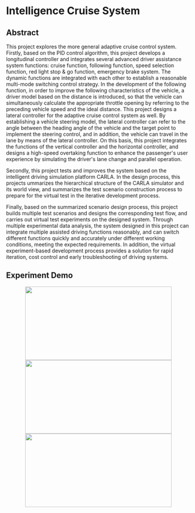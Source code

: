 # Intelligence Cruise System

## Abstract
This project explores the more general adaptive cruise control system. Firstly, based on the PID control algorithm, this project develops a longitudinal controller and integrates several advanced driver assistance system functions: cruise function, following function, speed selection function, red light stop & go function, emergency brake system. The dynamic functions are integrated with each other to establish a reasonable multi-mode switching control strategy. In the development of the following function, in order to improve the following characteristics of the vehicle, a driver model based on the distance is introduced, so that the vehicle can simultaneously calculate the appropriate throttle opening by referring to the preceding vehicle speed and the ideal distance. This project designs a lateral controller for the adaptive cruise control system as well. By establishing a vehicle steering model, the lateral controller can refer to the angle between the heading angle of the vehicle and the target point to implement the steering control, and in addition, the vehicle can travel in the lane by means of the lateral controller. On this basis, this project integrates the functions of the vertical controller and the horizontal controller, and designs a high-speed overtaking function to enhance the passenger's user experience by simulating the driver's lane change and parallel operation.

Secondly, this project tests and improves the system based on the intelligent driving simulation platform CARLA. In the design process, this projects ummarizes the hierarchical structure of the CARLA simulator and its world view, and summarizes the test scenario construction process to prepare for the virtual test in the iterative development process.

Finally, based on the summarized scenario design process, this project builds multiple test scenarios and designs the corresponding test flow, and carries out virtual test experiments on the designed system. Through multiple experimental data analysis, the system designed in this project can integrate multiple assisted driving functions reasonably, and can switch different functions quickly and accurately under different working conditions, meeting the expected requirements. In addition, the virtual experiment-based development process provides a solution for rapid iteration, cost control and early troubleshooting of driving systems.

## Experiment Demo
<div align=center><img width="400" height="200" src="https://github.com/HanzhiC/CARLA-Intelligent-Cruise-System/blob/master/Image/4.png"/></div>
<div align=center><img width="400" height="200" src="https://github.com/HanzhiC/CARLA-Intelligent-Cruise-System/blob/master/Image/3.png"/></div>
<div align=center><img width="400" height="200" src="https://github.com/HanzhiC/CARLA-Intelligent-Cruise-System/blob/master/Image/2.png"/></div>
